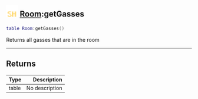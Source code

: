 ## <img src="../../.gitbook/assets/shared.png" width="32" height="32" /> [Room](../room/README.md):getGasses

```lua
table Room:getGasses()
```

Returns all gasses that are in the room<br>

-----------------
## Returns

| Type   | Description |
| ------ | ----------: |
| table | No description |
